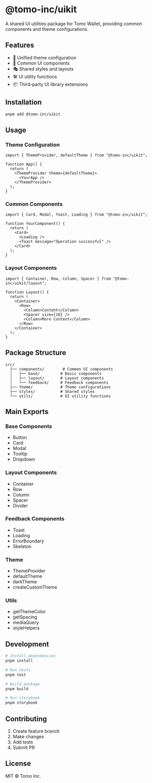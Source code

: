 # @tomo-inc/uikit

A shared UI utilities package for Tomo Wallet, providing common components and theme configurations.

## Features

- 🎨 Unified theme configuration
- 🧩 Common UI components
- 🎭 Shared styles and layouts
- 🛠️ UI utility functions
- 📦 Third-party UI library extensions

## Installation

```bash
pnpm add @tomo-inc/uikit
```

## Usage

### Theme Configuration

```tsx
import { ThemeProvider, defaultTheme } from "@tomo-inc/uikit";

function App() {
  return (
    <ThemeProvider theme={defaultTheme}>
      <YourApp />
    </ThemeProvider>
  );
}
```

### Common Components

```tsx
import { Card, Modal, Toast, Loading } from "@tomo-inc/uikit";

function YourComponent() {
  return (
    <Card>
      <Loading />
      <Toast message="Operation successful" />
    </Card>
  );
}
```

### Layout Components

```tsx
import { Container, Row, Column, Spacer } from "@tomo-inc/uikit/layout";

function Layout() {
  return (
    <Container>
      <Row>
        <Column>Content</Column>
        <Spacer size={16} />
        <Column>More Content</Column>
      </Row>
    </Container>
  );
}
```

## Package Structure

```
src/
  ├── components/        # Common UI components
  │   ├── base/         # Basic components
  │   ├── layout/       # Layout components
  │   └── feedback/     # Feedback components
  ├── theme/            # Theme configurations
  ├── styles/           # Shared styles
  └── utils/            # UI utility functions
```

## Main Exports

### Base Components

- Button
- Card
- Modal
- Tooltip
- Dropdown

### Layout Components

- Container
- Row
- Column
- Spacer
- Divider

### Feedback Components

- Toast
- Loading
- ErrorBoundary
- Skeleton

### Theme

- ThemeProvider
- defaultTheme
- darkTheme
- createCustomTheme

### Utils

- getThemeColor
- getSpacing
- mediaQuery
- styleHelpers

## Development

```bash
# Install dependencies
pnpm install

# Run tests
pnpm test

# Build package
pnpm build

# Run storybook
pnpm storybook
```

## Contributing

1. Create feature branch
2. Make changes
3. Add tests
4. Submit PR

## License

MIT © Tomo Inc.
